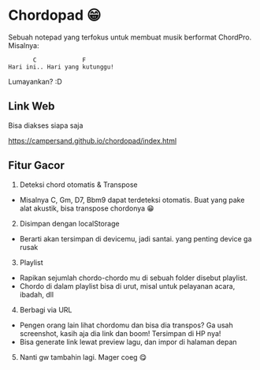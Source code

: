 
# Chordopad 😁

Sebuah notepad yang terfokus untuk membuat musik berformat ChordPro. Misalnya:

           C             F
    Hari ini.. Hari yang kutunggu!

Lumayankan? :D


## Link Web

Bisa diakses siapa saja

https://campersand.github.io/chordopad/index.html


## Fitur Gacor

1. Deteksi chord otomatis & Transpose
- Misalnya C, Gm, D7, Bbm9 dapat terdeteksi otomatis. Buat yang pake alat akustik, bisa transpose chordonya 😁

2. Disimpan dengan localStorage
- Berarti akan tersimpan di devicemu, jadi santai. yang penting device ga rusak

3. Playlist
- Rapikan sejumlah chordo-chordo mu di sebuah folder disebut playlist. 
- Chordo di dalam playlist bisa di urut, misal untuk pelayanan acara, ibadah, dll

4. Berbagi via URL
- Pengen orang lain lihat chordomu dan bisa dia transpos? Ga usah screenshot, kasih aja dia link dan boom! Tersimpan di HP nya!  
- Bisa generate link lewat preview lagu, dan impor di halaman depan

5. Nanti gw tambahin lagi. Mager coeg  😋


